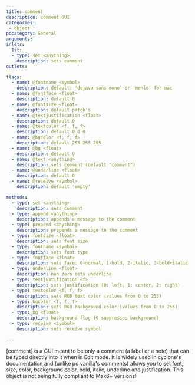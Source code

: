 ```yaml
---
title: comment
description: comment GUI
categories:
 - object
pdcategory: General
arguments:
inlets:
  1st:
  - type: set <anything>
    description: sets comment
outlets:

flags:
  - name: @fontname <symbol>
    description: default: 'dejavu sans mono' or 'menlo' for mac
  - name: @fontface <float>
    description: default 0
  - name: @fontsize <float>
    description: default patch's
  - name: @textjustification <float>
    description: default 0
  - name: @textcolor <f, f, f>
    description: default 0 0 0
  - name: @bgcolor <f, f, f>
    description: default 255 255 255
  - name: @bg <float>
    description: default 0
  - name: @text <anything>
    description: sets comment (default "comment")
  - name: @underline <float>
    description: default 0
  - name: @receive <symbol>
    description: default 'empty'

methods:
  - type: set <anything>
    description: sets comment
  - type: append <anything>
    description: appends a message to the comment
  - type: prepend <anything>
    description: prepends a message to the comment
  - type: fontsize <float>
    description: sets font size
  - type: fontname <symbol>
    description: sets font type
  - type: fontface <float>
    description: sets face: 0-normal, 1-bold, 2-italic, 3-bold+italic
  - type: underline <float>
    description: non zero sets underline
  - type: textjustification <f>
    description: sets justification (0: left, 1: center, 2: right)
  - type: textcolor <f, f, f>
    description: sets RGB text color (values from 0 to 255)
  - type: bgcolor <f, f, f>
    description: sets RGB background color (values from 0 to 255)
  - type: bg <float>
    description: background flag (0 suppresses background)
  - type: receive <symbol>
    description: sets receive symbol

---
```


[comment] is a GUI meant to be only a comment (a label or a note) that can be typed directly into it when in Edit mode. It is widely used in cyclone's documentation and (unlike pd vanilla's comments) allows you to set font, size, color, background color, bold, italic, underline and justification. This object is not being fully compliant to Max6+ versions!

